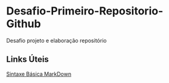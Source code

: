 # Desafio-Primeiro-Repositorio-Github
Desafio projeto e elaboração repositório 

## Links Úteis
[Sintaxe Básica MarkDown](https://markdown.net.br/sintaxe-basica/)
